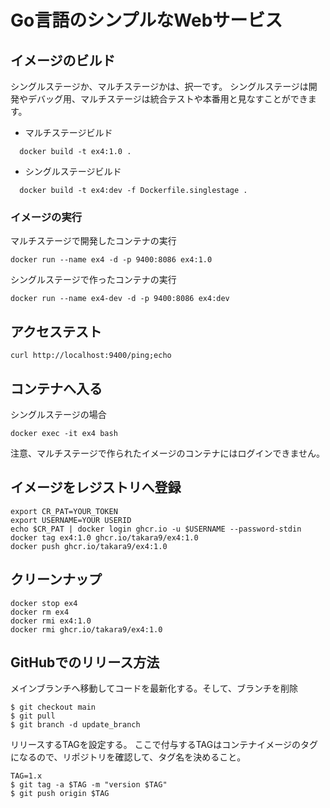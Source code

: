 # Go言語のシンプルなWebサービス

## イメージのビルド

シングルステージか、マルチステージかは、択一です。
シングルステージは開発やデバッグ用、マルチステージは統合テストや本番用と見なすことができます。

  * マルチステージビルド
```
  docker build -t ex4:1.0 .
```
  * シングルステージビルド
```
  docker build -t ex4:dev -f Dockerfile.singlestage .
```

### イメージの実行


マルチステージで開発したコンテナの実行
```
docker run --name ex4 -d -p 9400:8086 ex4:1.0
```

シングルステージで作ったコンテナの実行
```
docker run --name ex4-dev -d -p 9400:8086 ex4:dev
```

## アクセステスト

```
curl http://localhost:9400/ping;echo
```

## コンテナへ入る

シングルステージの場合
```
docker exec -it ex4 bash
```
注意、マルチステージで作られたイメージのコンテナにはログインできません。



## イメージをレジストリへ登録

```
export CR_PAT=YOUR_TOKEN
export USERNAME=YOUR USERID 
echo $CR_PAT | docker login ghcr.io -u $USERNAME --password-stdin
docker tag ex4:1.0 ghcr.io/takara9/ex4:1.0
docker push ghcr.io/takara9/ex4:1.0
```

## クリーンナップ

```
docker stop ex4
docker rm ex4
docker rmi ex4:1.0
docker rmi ghcr.io/takara9/ex4:1.0
```

## GitHubでのリリース方法
メインブランチへ移動してコードを最新化する。そして、ブランチを削除

```
$ git checkout main
$ git pull
$ git branch -d update_branch
```


リリースするTAGを設定する。
ここで付与するTAGはコンテナイメージのタグになるので、リポジトリを確認して、タグ名を決めること。

```
TAG=1.x
$ git tag -a $TAG -m "version $TAG"
$ git push origin $TAG
```
